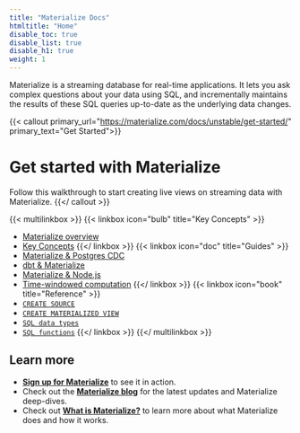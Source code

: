 ```yaml
---
title: "Materialize Docs"
htmltitle: "Home"
disable_toc: true
disable_list: true
disable_h1: true
weight: 1
---
```


Materialize is a streaming database for real-time applications. It lets you ask complex questions about your data using SQL, and incrementally maintains the results of these SQL queries up-to-date as the underlying data changes.

{{< callout primary_url="https://materialize.com/docs/unstable/get-started/" primary_text="Get Started">}}
  # Get started with Materialize

  Follow this walkthrough to start creating live views on streaming data with Materialize.
{{</ callout >}}

{{< multilinkbox >}}
{{< linkbox icon="bulb" title="Key Concepts" >}}
- [Materialize overview](/overview/what-is-materialize/)
- [Key Concepts](/overview/key-concepts/)
{{</ linkbox >}}
{{< linkbox icon="doc" title="Guides" >}}
- [Materialize &amp; Postgres CDC](/integrations/cdc-postgres/)
- [dbt &amp; Materialize](/integrations/dbt/)
- [Materialize &amp; Node.js](/integrations/node-js/)
- [Time-windowed computation](/sql/patterns/temporal-filters/)
{{</ linkbox >}}
{{< linkbox icon="book" title="Reference" >}}
- [`CREATE SOURCE`](/sql/create-source/)
- [`CREATE MATERIALIZED VIEW`](/sql/create-materialized-view/)
- [`SQL data types`](/sql/types/)
- [`SQL functions`](/sql/functions/)
{{</ linkbox >}}
{{</ multilinkbox >}}

## Learn more

- [**Sign up for Materialize**](https://materialize.com/register/) to see it in action.
- Check out the [**Materialize blog**](https://www.materialize.com/blog/) for the latest updates and Materialize deep-dives.
- Check out [**What is Materialize?**](./overview/what-is-materialize) to learn more about what Materialize does and how it works.
